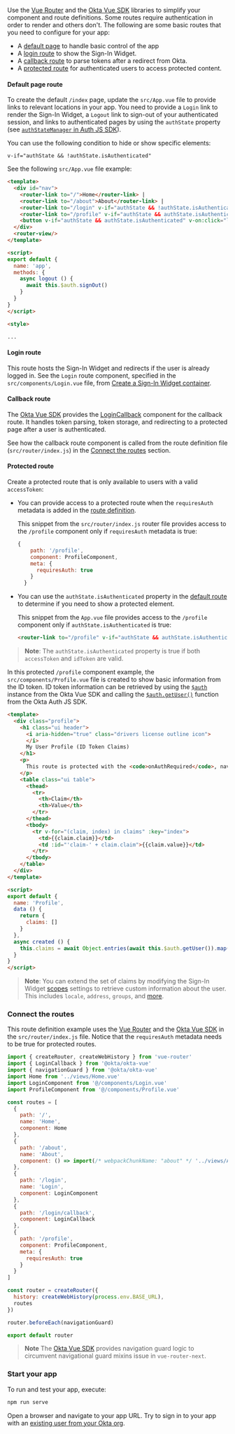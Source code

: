 Use the [Vue Router](https://router.vuejs.org/) and the [Okta Vue SDK](https://github.com/okta/okta-vue) libraries to simplify your component and route definitions. Some routes require authentication in order to render and others don't. The following are some basic routes that you need to configure for your app:

* A [default page](#default-page-route) to handle basic control of the app
* A [login route](#login-route) to show the Sign-In Widget.
* A [callback route](#callback-route) to parse tokens after a redirect from Okta.
* A [protected route](#protected-route) for authenticated users to access protected content.

#### Default page route

To create the default `/index` page, update the `src/App.vue` file to provide links to relevant locations in your app. You need to provide a `Login` link to render the Sign-In Widget, a `Logout` link to sign-out of your authenticated session, and links to authenticated pages by using the `authState` property (see [`authStateManager` in Auth JS SDK](https://github.com/okta/okta-auth-js#authstatemanager)).

You can use the following condition to hide or show specific elements:

`v-if="authState && !authState.isAuthenticated"`

See the following `src/App.vue` file example:

```html
<template>
  <div id="nav">
    <router-link to="/">Home</router-link> |
    <router-link to="/about">About</router-link> |
    <router-link to="/login" v-if="authState && !authState.isAuthenticated">Login</router-link>
    <router-link to="/profile" v-if="authState && authState.isAuthenticated">Protected Profile<router-link>
    <button v-if="authState && authState.isAuthenticated" v-on:click="logout()">Logout</button>
  </div>
  <router-view/>
</template>

<script>
export default {
  name: 'app',
  methods: {
    async logout () {
      await this.$auth.signOut()
    }
  }
}
</script>

<style>

...

```

#### Login route

This route hosts the Sign-In Widget and redirects if the user is already logged in. See the `Login` route component, specified in the `src/components/Login.vue` file, from [Create a Sign-In Widget container](#create-a-sign-in-widget-container).

#### Callback route

The [Okta Vue SDK](https://github.com/okta/okta-vue) provides the [LoginCallback](https://github.com/okta/okta-vue#use-the-logincallback-component) component for the callback route. It handles token parsing, token storage, and redirecting to a protected page after a user is authenticated.

See how the callback route component is called from the route definition file (`src/router/index.js`) in the [Connect the routes](#connect-the-routes) section.

#### Protected route

Create a protected route that is only available to users with a valid `accessToken`:

* You can provide access to a protected route when the `requiresAuth` metadata is added in the [route definition](#connect-the-routes).

  This snippet from the `src/router/index.js` router file provides access to the `/profile` component only if `requiresAuth` metadata is true:

  ```js
  {
      path: '/profile',
      component: ProfileComponent,
      meta: {
        requiresAuth: true
      }
    }
  ```

* You can use the `authState.isAuthenticated` property in the [default route](#default-page-route) to determine if you need to show a protected element.

  This snippet from the `App.vue` file provides access to the `/profile` component only if `authState.isAuthenticated` is true:

  ```html
  <router-link to="/profile" v-if="authState && authState.isAuthenticated">Protected Profile<router-link>
  ```

> **Note**: The `authState.isAuthenticated` property is true if both `accessToken` and `idToken` are valid.

In this protected `/profile` component example, the `src/components/Profile.vue` file is created to show basic information from the ID token. ID token information can be retrieved by using the [`$auth`](https://github.com/okta/okta-vue#auth) instance from the Okta Vue SDK and calling the [`$auth.getUser()`](https://github.com/okta/okta-auth-js#getuser) function from the Okta Auth JS SDK.

```html
<template>
  <div class="profile">
    <h1 class="ui header">
      <i aria-hidden="true" class="drivers license outline icon">
      </i>
      My User Profile (ID Token Claims)
    </h1>
    <p>
      This route is protected with the <code>onAuthRequired</code>, navigation guard which will ensure that this page cannot be accessed until you have authenticated.
    </p>
    <table class="ui table">
      <thead>
        <tr>
          <th>Claim</th>
          <th>Value</th>
        </tr>
      </thead>
      <tbody>
        <tr v-for="(claim, index) in claims" :key="index">
          <td>{{claim.claim}}</td>
          <td :id="'claim-' + claim.claim">{{claim.value}}</td>
        </tr>
      </tbody>
    </table>
  </div>
</template>

<script>
export default {
  name: 'Profile',
  data () {
    return {
      claims: []
    }
  },
  async created () {
    this.claims = await Object.entries(await this.$auth.getUser()).map(entry => ({ claim: entry[0], value: entry[1] }))
  }
}
</script>
```

> **Note**: You can extend the set of claims by modifying the Sign-In Widget [scopes](/docs/reference/api/oidc/#scopes) settings to retrieve custom information about the user. This includes `locale`, `address`, `groups`, and [more](/docs/reference/api/oidc/#scope-values).

### Connect the routes

This route definition example uses the [Vue Router](https://router.vuejs.org/) and the [Okta Vue SDK](https://github.com/okta/okta-vue) in the `src/router/index.js` file. Notice that the `requiresAuth` metadata needs to be true for protected routes.

```js
import { createRouter, createWebHistory } from 'vue-router'
import { LoginCallback } from '@okta/okta-vue'
import { navigationGuard } from '@okta/okta-vue'
import Home from '../views/Home.vue'
import LoginComponent from '@/components/Login.vue'
import ProfileComponent from '@/components/Profile.vue'

const routes = [
  {
    path: '/',
    name: 'Home',
    component: Home
  },
  {
    path: '/about',
    name: 'About',
    component: () => import(/* webpackChunkName: "about" */ '../views/About.vue')
  },
  {
    path: '/login',
    name: 'Login',
    component: LoginComponent
  },
  {
    path: '/login/callback',
    component: LoginCallback
  },
  {
    path: '/profile',
    component: ProfileComponent,
    meta: {
      requiresAuth: true
    }
  }
]

const router = createRouter({
  history: createWebHistory(process.env.BASE_URL),
  routes
})

router.beforeEach(navigationGuard)

export default router
```

> **Note** The [Okta Vue SDK](https://github.com/okta/okta-vue#readme) provides navigation guard logic to circumvent navigational guard mixins issue in `vue-router-next`.

### Start your app

To run and test your app, execute:

```bash
npm run serve
```

Open a browser and navigate to your app URL. Try to sign in to your app with an [existing user from your Okta org](/docs/guides/quickstart/cli/main/#add-a-user-using-the-admin-console).
